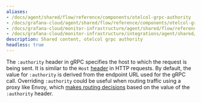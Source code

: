 ```yaml
---
aliases:
- /docs/agent/shared/flow/reference/components/otelcol-grpc-authority
- /docs/grafana-cloud/agent/shared/flow/reference/components/otelcol-grpc-authority/
- /docs/grafana-cloud/monitor-infrastructure/agent/shared/flow/reference/components/otelcol-grpc-authority/
- /docs/grafana-cloud/monitor-infrastructure/integrations/agent/shared/flow/reference/components/otelcol-grpc-authority/
description: Shared content, otelcol grpc authority
headless: true
---
```


The `:authority` header in gRPC specifies the host to which the request is being sent.
It is similar to the `Host` [header][HTTP host header] in HTTP requests. By default, 
the value for `:authority` is derived from the endpoint URL used for the gRPC call. 
Overriding `:authority` could be useful when routing traffic using a proxy like Envoy, which 
[makes routing decisions][Envoy route matching] based on the value of the `:authority` header.

[HTTP host header]: https://developer.mozilla.org/en-US/docs/Web/HTTP/Headers/Host
[Envoy route matching]: https://www.envoyproxy.io/docs/envoy/latest/configuration/http/http_conn_man/route_matching

